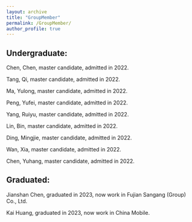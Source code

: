 ```yaml
---
layout: archive
title: "GroupMember"
permalink: /GroupMember/
author_profile: true
---
```



Undergraduate:
---
Chen, Chen, master candidate, admitted in 2022.

Tang, Qi, master candidate, admitted in 2022.

Ma, Yulong, master candidate, admitted in 2022.

Peng, Yufei, master candidate, admitted in 2022.

Yang, Ruiyu, master candidate, admitted in 2022.

Lin, Bin, master candidate, admitted in 2022.

Ding, Mingjie, master candidate, admitted in 2022.

Wan, Xia, master candidate, admitted in 2022.

Chen, Yuhang, master candidate, admitted in 2022.


Graduated:
---
Jianshan Chen, graduated in 2023, now work in Fujian Sangang (Group) Co., Ltd.

Kai Huang, graduated in 2023, now work in China Mobile.
